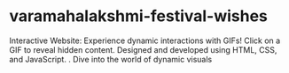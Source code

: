 # varamahalakshmi-festival-wishes
Interactive Website: Experience dynamic interactions with GIFs! Click on a GIF to reveal hidden content. Designed and developed using HTML, CSS, and JavaScript. . Dive into the world of dynamic visuals
